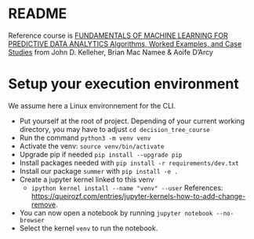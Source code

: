 # README

Reference course is [FUNDAMENTALS OF MACHINE LEARNING FOR PREDICTIVE DATA ANALYTICS Algorithms, Worked Examples, and Case Studies](https://pdfslide.net/documents/fundamentals-of-machine-learning-for-this-is-an-excerpt-from-the-book-fundamentals.html?page=1) from John D. Kelleher, Brian Mac Namee & Aoife D’Arcy


# Setup your execution environment
We assume here a Linux environnement for the CLI.

* Put yourself at the root of project. Depending of your current working directory, you may have to adjust `cd decision_tree_course` 
* Run the command `python3 -m venv venv`
* Activate the venv: `source venv/bin/activate`
* Upgrade pip if needed `pip install --upgrade pip`
* Install packages needed with `pip install -r requirements/dev.txt`
* Install our package `summer` with `pip install -e .`
* Create a jupyter kernel linked to this venv 
  - `ipython kernel install --name "venv" --user`
  References: https://queirozf.com/entries/jupyter-kernels-how-to-add-change-remove.
* You can now open a notebook by running `jupyter notebook --no-browser`
* Select the kernel `venv` to run the notebook.
